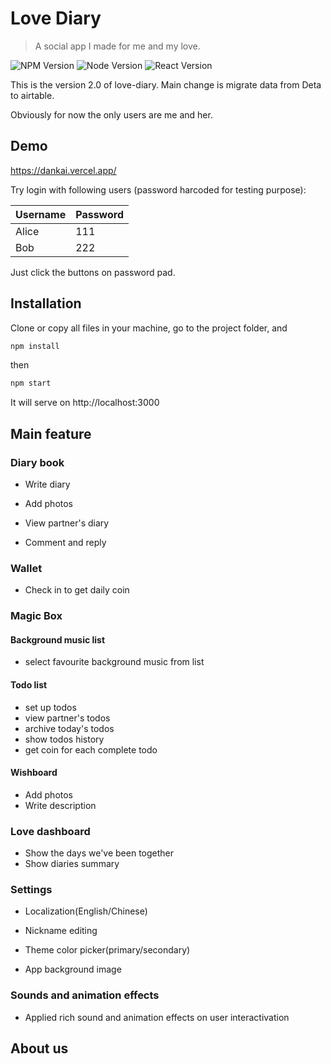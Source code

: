 # Love Diary
> A social app I made for me and my love.

![NPM Version][npm-image]
![Node Version][node-image]
![React Version][react-image]


This is the version 2.0 of love-diary. Main change is migrate data from Deta to airtable.

Obviously for now the only users are me and her.

## Demo

https://dankai.vercel.app/

Try login with following users (password harcoded for testing purpose):

| Username | Password |
| -------- | -------- |
| Alice    | 111      |
| Bob      | 222      |

Just click the buttons on password pad.

## Installation

Clone or copy all files in your machine, go to the project folder, and

```sh
npm install
```
then
```sh
npm start
```

It will serve on http://localhost:3000

## Main feature

### Diary book

* Write diary

* Add photos

* View partner's diary

* Comment and reply

### Wallet

* Check in to get daily coin

### Magic Box

#### Background music list

* select favourite background music from list

#### Todo list

* set up todos
* view partner's todos
* archive today's todos
* show todos history
* get coin for each complete todo

#### Wishboard

* Add photos
* Write description

### Love dashboard

* Show the days we've been together
* Show diaries summary

### Settings

* Localization(English/Chinese)

* Nickname editing

* Theme color picker(primary/secondary)

* App background image

### Sounds and animation effects

* Applied rich sound and animation effects on user interactivation

## About us






<!-- Markdown link & img dfn's -->

[npm-image]: https://img.shields.io/badge/npm-v8.5.0-success
[node-image]: https://img.shields.io/badge/node-v16.14.2-success
[react-image]: https://img.shields.io/badge/react-v18.0.0-success

